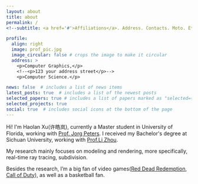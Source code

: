 ```yaml
---
layout: about
title: about
permalink: /
<!--subtitle: <a href='#'>Affiliations</a>. Address. Contacts. Moto. Etc. -->

profile:
  align: right
  image: prof_pic.jpg
  image_circular: false # crops the image to make it circular
  address: >
    <p>Computer Graphics,</p>
    <!--<p>123 your address street</p>-->
    <p>Computer Science.</p>

news: false  # includes a list of news items
latest_posts: true  # includes a list of the newest posts
selected_papers: true # includes a list of papers marked as "selected={true}"
selected_projects: true 
social: true  # includes social icons at the bottom of the page
---
```




Hi! I'm Haolan Xu(许皓岚), currently a Master student in University of Florida, working with [Prof. Jorg Peters](https://www.cise.ufl.edu/~jorg/). I received my Bachelor's degree at Sichuan University, working with [Prof.Li Zhou](https://ce.scu.edu.cn/info/1092/4061.htm).

My research mainly focuses on modeling and rendering, more specifically, real-time ray tracing, subdivision.

Besides the research, I’m a big fan of video games([Red Dead Redemption](https://www.rockstargames.com/reddeadredemption2/), [Call of Duty](https://www.callofduty.com/)), as well as a basketball fan.

